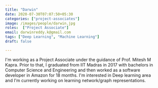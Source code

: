 ```yaml
---
title: "Darwin"
date: 2020-07-30T07:07:50+05:30
categories: ["project-associates"]
image: /images/people/darwin.jpg
roles:  ["Project Associate"]
email: darwinreddy.k@gmail.com
tags: ["Deep Learning", "Machine Learning"]
draft: false

---
```



I'm working as a Project Associate under the guidance of Prof. Mitesh M Kapra. Prior to that, I graduated from IIT Madras in 2017 with bachelors in Computer Science and Engineering and then worked as a software developer in Amazon for 18 months. I'm interested in Deep learning area and I'm currently working on learning network/graph representations.
